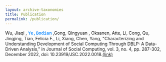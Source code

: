 ```yaml
---
layout: archive-taxonomies
title: Publication
permalink: /publication/
---
```


Wu, Jiaqi , <font face="courier New" color="#1E90FF"><strong>Ye,Bodian</strong></font>  ,Gong, Qingyuan , Oksanen, Atte, Li, Cong, Qu, Jingjing, Tian, Felicia F., Li, Xiang, Chen, Yang, 
"Characterizing and Understanding Development of Social Computing Through DBLP: A Data-Driven Analysis," in Journal of Social Computing, vol. 3, no. 4, pp. 287-302, December 2022, doi: 10.23919/JSC.2022.0018.[(link)](https://ieeexplore.ieee.org/document/10054637/)
